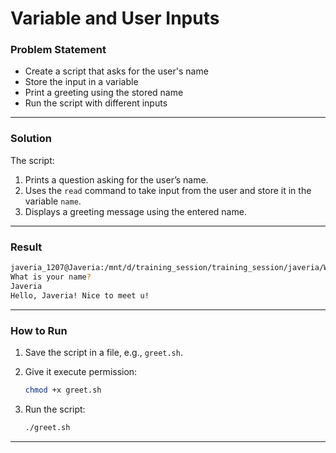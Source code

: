 # Variable and User Inputs

###  Problem Statement

* Create a script that asks for the user's name
* Store the input in a variable
* Print a greeting using the stored name
* Run the script with different inputs
---

###  Solution

The script:

1. Prints a question asking for the user’s name.
2. Uses the `read` command to take input from the user and store it in the variable `name`.
3. Displays a greeting message using the entered name.

---

###  Result

```bash
javeria_1207@Javeria:/mnt/d/training_session/training_session/javeria/Week_01/lab_03/greeting$ ./greeting.sh
What is your name?
Javeria
Hello, Javeria! Nice to meet u!
```
---

###  How to Run

1. Save the script in a file, e.g., `greet.sh`.
2. Give it execute permission:

   ```bash
   chmod +x greet.sh
   ```
3. Run the script:

   ```bash
   ./greet.sh
   ```

---



